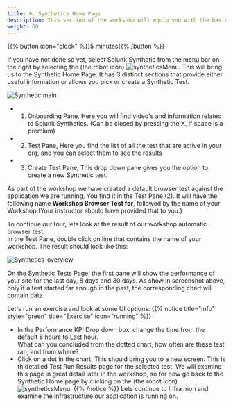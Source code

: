 ```yaml
---
title: 6. Synthetics Home Page
description: This section of the workshop will equip you with the basic understanding of the Synthetics UI
weight: 60
---
```


{{% button icon="clock" %}}5 minutes{{% /button %}}

If you have not done so yet, select Splunk Synthetic from the menu bar on the right by selecting the (the robot icon) ![syntheticsMenu](../../images/synthetics-icon.png?classes=inline&height=25px). This will bring us to the Synthetic Home Page. It has 3 distinct sections that provide either useful information or allows you pick or create a Synthetic Test.

![Synthetic main](../../8-synthetics/images/synthetics-main.png?width=40vw)

* 1. Onboarding Pane, Here you will find video's and information related to Splunk Synthetics. (Can be closed by pressing the X, if space is a premium)
* 2. Test Pane, Here you find the list of all the test that are active in your org, and you can select them to see the results
* 3. Create Test Pane, This drop down pane gives you the option to create a new Synthetic test.

As part of the workshop we have created a default browser test against the application we are running, You find it in the Test Pane (2). It will have the following name **Workshop Browser Test for**, followed by the name of your Workshop.(Your instructor should have provided that to you.)

To continue our tour, lets look at the result of our workshop automatic browser test.  
In the Test Pane, double click on line that contains the name of your workshop. The result should look like this:

![Synthetics-overview](../../8-synthetics/images/synthetics-test-overview.png?width=40vw)

On the Synthetic Tests Page, the first pane will show the performance of your site for the last day, 8 days and 30 days. As show in screenshot above, only if a test started far enough in the past, the corresponding chart will contain data.

Let's run an exercise and  look at some UI options:
{{% notice title="Info" style="green" title="Exercise" icon="running" %}}

* In the Performance KPI Drop down box, change the time  from the default 8 hours to Last hour.  
  What can you concluded from the dotted chart, how often are these test ran, and from where?
* Click on a dot in the chart. This should bring you to a new screen. This is th detailed Test Run Results page for the selected test. We will examine this page in great detail later in the workshop, so for now  go back to the Synthetic Home page by clicking on the (the robot icon) ![syntheticsMenu](../../images/synthetics-icon.png?classes=inline&height=25px).
{{% /notice %}}
Lets continue to Infra mon and examine the infrastructure our application is running on.
